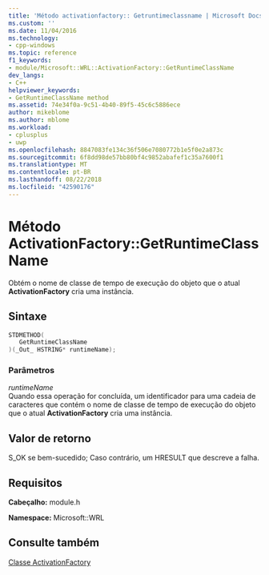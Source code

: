 ```yaml
---
title: 'Método activationfactory:: Getruntimeclassname | Microsoft Docs'
ms.custom: ''
ms.date: 11/04/2016
ms.technology:
- cpp-windows
ms.topic: reference
f1_keywords:
- module/Microsoft::WRL::ActivationFactory::GetRuntimeClassName
dev_langs:
- C++
helpviewer_keywords:
- GetRuntimeClassName method
ms.assetid: 74e34f0a-9c51-4b40-89f5-45c6c5886ece
author: mikeblome
ms.author: mblome
ms.workload:
- cplusplus
- uwp
ms.openlocfilehash: 8847083fe134c36f506e7080772b1e5f0e2a873c
ms.sourcegitcommit: 6f8dd98de57bb80bf4c9852abafef1c35a7600f1
ms.translationtype: MT
ms.contentlocale: pt-BR
ms.lasthandoff: 08/22/2018
ms.locfileid: "42590176"
---
```

# <a name="activationfactorygetruntimeclassname-method"></a>Método ActivationFactory::GetRuntimeClassName

Obtém o nome de classe de tempo de execução do objeto que o atual **ActivationFactory** cria uma instância.

## <a name="syntax"></a>Sintaxe

```cpp
STDMETHOD(
   GetRuntimeClassName
)(_Out_ HSTRING* runtimeName);
```

### <a name="parameters"></a>Parâmetros

*runtimeName*  
Quando essa operação for concluída, um identificador para uma cadeia de caracteres que contém o nome de classe de tempo de execução do objeto que o atual **ActivationFactory** cria uma instância.

## <a name="return-value"></a>Valor de retorno

S_OK se bem-sucedido; Caso contrário, um HRESULT que descreve a falha.

## <a name="requirements"></a>Requisitos

**Cabeçalho:** module.h

**Namespace:** Microsoft::WRL

## <a name="see-also"></a>Consulte também

[Classe ActivationFactory](../windows/activationfactory-class.md)